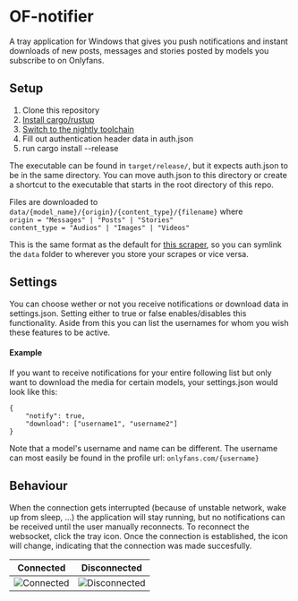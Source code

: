 # OF-notifier
A tray application for Windows that gives you push notifications and instant downloads of new posts, messages and stories posted by models you subscribe to on Onlyfans.

## Setup
1. Clone this repository
2. [Install cargo/rustup](https://www.rust-lang.org/tools/install)
3. [Switch to the nightly toolchain](https://rust-lang.github.io/rustup/concepts/channels.html)
4. Fill out authentication header data in auth.json
5. run cargo install --release

The executable can be found in `target/release/`, but it expects auth.json to be in the same directory. You can move auth.json to this directory or create a shortcut to the executable that starts in the root directory of this repo.

Files are downloaded to `data/{model_name}/{origin}/{content_type}/{filename}` where <br>
`origin = "Messages" | "Posts" | "Stories"`<br>
`content_type = "Audios" | "Images" | "Videos"`<br>

This is the same format as the default for [this scraper](https://github.com/DIGITALCRIMINALs/OnlyFans), so you can symlink the `data` folder to wherever you store your scrapes or vice versa.

## Settings
You can choose wether or not you receive notifications or download data in settings.json. Setting either to true or false enables/disables this functionality. Aside from this you can list the usernames for whom you wish these features to be active.

#### Example
If you want to receive notifications for your entire following list but only want to download the media for certain models, your settings.json would look like this:
```
{
    "notify": true,
    "download": ["username1", "username2"]
}
```
Note that a model's username and name can be different. The username can most easily be found in the profile url: `onlyfans.com/{username}`

## Behaviour
When the connection gets interrupted (because of unstable network, wake up from sleep, ...) the application will stay running, but no notifications can be received until the user manually reconnects. To reconnect the websocket, click the tray icon. Once the connection is established, the icon will change, indicating that the connection was made succesfully.

| Connected | Disconnected |
|-----------|--------------|
|![Connected](res/icon.ico)|![Disconnected](res/icon2.ico)|
